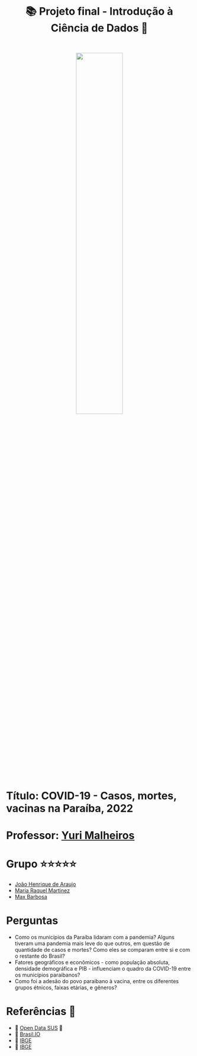 <h1 align="center">📚️ Projeto final - Introdução à Ciência de Dados 💉</h1>
<br>
<p align="center"><img src="https://www.camara.leg.br/midias/image/2020/10/img20201022140139807-768x512.jpg" width="50%" height="50%"/></p>

# Título: COVID-19 - Casos, mortes, vacinas na Paraíba, 2022

# Professor: [Yuri Malheiros](https://github.com/yurimalheiros)

# Grupo ⭐️⭐️⭐️⭐️⭐️
* [João Henrique de Araujo](https://github.com/joaoh224488)
* [Maria Raquel Martinez](https://github.com/maria-raquel)
* [Max Barbosa](https://github.com/maxbarbosa)

# Perguntas

- Como os municípios da Paraíba lidaram com a pandemia? Alguns tiveram uma pandemia mais leve do que outros, em questão de quantidade de casos e mortes? Como eles se comparam entre si e com o restante do Brasil?
- Fatores geográficos e econômicos - como população absoluta, densidade demográfica e PIB - influenciam o quadro da COVID-19 entre os municípios paraibanos?
- Como foi a adesão do povo paraibano à vacina, entre os diferentes grupos étnicos, faixas etárias, e gêneros?

# Referências 📖
* 🔎 [Open Data SUS](https://opendatasus.saude.gov.br/dataset/covid-19-vacinacao/resource/10aed154-04c8-4cf4-b78a-8f0fa1bc5af4) 🏥
* 🔎 [Brasil.IO](https://brasil.io/covid19/PB)
* 🔎 [IBGE](https://ftp.ibge.gov.br/Pib_Municipios/2019/base/base_de_dados_2010_2019_xls.zip)
* 🔎 [IBGE](https://cidades.ibge.gov.br/brasil/sintese/pb?indicadores=29168)

